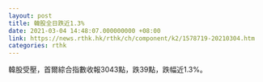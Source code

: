 ```yaml
---
layout: post
title: 韓股全日跌近1.3%
date: 2021-03-04 14:48:07.000000000 +08:00
link: https://news.rthk.hk/rthk/ch/component/k2/1578719-20210304.htm
categories: rthk
---
```


韓股受壓，首爾綜合指數收報3043點，跌39點，跌幅近1.3%。
